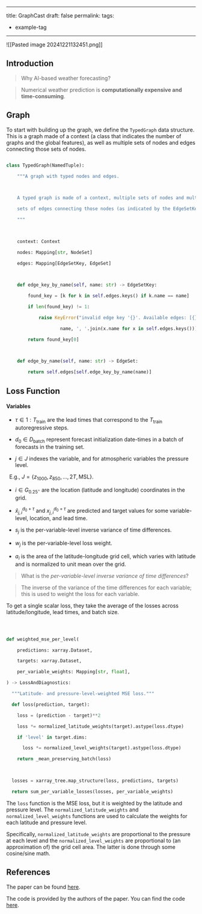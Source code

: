 
---
title: GraphCast
draft: false
permalink: 
tags:
  - example-tag
---





![[Pasted image 20241221132451.png]]

## Introduction

   

> Why AI-based weather forecasting?

> Numerical weather prediction is **computationally expensive and time-consuming**.  

  
  

## Graph

  

To start with building up the graph, we define the `TypedGraph` data structure. This is a graph made of a context (a class that indicates the number of graphs and the global features), as well as multiple sets of nodes and edges connecting those sets of nodes.

  

```python

class TypedGraph(NamedTuple):

    """A graph with typed nodes and edges.

  

    A typed graph is made of a context, multiple sets of nodes and multiple

    sets of edges connecting those nodes (as indicated by the EdgeSetKey).

    """

  

    context: Context

    nodes: Mapping[str, NodeSet]

    edges: Mapping[EdgeSetKey, EdgeSet]

  

    def edge_key_by_name(self, name: str) -> EdgeSetKey:

        found_key = [k for k in self.edges.keys() if k.name == name]

        if len(found_key) != 1:

            raise KeyError("invalid edge key '{}'. Available edges: [{}]".format(

                    name, ', '.join(x.name for x in self.edges.keys())))

        return found_key[0]

  

    def edge_by_name(self, name: str) -> EdgeSet:

        return self.edges[self.edge_key_by_name(name)]

```

  
  
  

## Loss Function
  
  
#### Variables 
- $\tau \in 1 : T_{\text{train}}$ are the lead times that correspond to the $T_{\text{train}}$ autoregressive steps.

- $d_0 \in D_{\text{batch}}$ represent forecast initialization date-times in a batch of forecasts in the training set.

- $j \in J$ indexes the variable, and for atmospheric variables the pressure level.  

  E.g., $J = \{z_{1000}, z_{850}, \dots, 2T, \text{MSL}\}$.

- $i \in G_{0.25^\circ}$ are the location (latitude and longitude) coordinates in the grid.

- $\hat{x}_{j,i}^{d_0+\tau}$ and $x_{j,i}^{d_0+\tau}$ are predicted and target values for some variable-level, location, and lead time.

- $s_j$ is the per-variable-level inverse variance of time differences.

- $w_j$ is the per-variable-level loss weight.

- $a_i$ is the area of the latitude-longitude grid cell, which varies with latitude and is normalized to unit mean over the grid.

> What is the *per-variable-level inverse variance of time differences*?

>  The inverse of the variance of the time differences for each variable; this is used to weight the loss for each variable.

  
  
  

To get a single scalar loss, they take the average of the losses across latitude/longitude, lead times, and batch size.

  
  
  
  
  
  

```py

  

def weighted_mse_per_level(

    predictions: xarray.Dataset,

    targets: xarray.Dataset,

    per_variable_weights: Mapping[str, float],

) -> LossAndDiagnostics:

  """Latitude- and pressure-level-weighted MSE loss."""

  def loss(prediction, target):

    loss = (prediction - target)**2

    loss *= normalized_latitude_weights(target).astype(loss.dtype)

    if 'level' in target.dims:

      loss *= normalized_level_weights(target).astype(loss.dtype)

    return _mean_preserving_batch(loss)

  

  losses = xarray_tree.map_structure(loss, predictions, targets)

  return sum_per_variable_losses(losses, per_variable_weights)

```

  

The `loss` function is the MSE loss, but it is weighted by the latitude and pressure level. The `normalized_latitude_weights` and `normalized_level_weights` functions are used to calculate the weights for each latitude and pressure level.

  

Specifically, `normalized_latitude_weights` are proportional to the pressure at each level and the `normalized_level_weights` are proportional to (an approximation of) the grid cell area. The latter is done through some cosine/sine math.

  
  
  
  
  

## References

The paper can be found [here](https://arxiv.org/abs/2212.12794).

  

The code is provided by the authors of the paper. You can find the code [here](https://github.com/google-deepmind/graphcast).